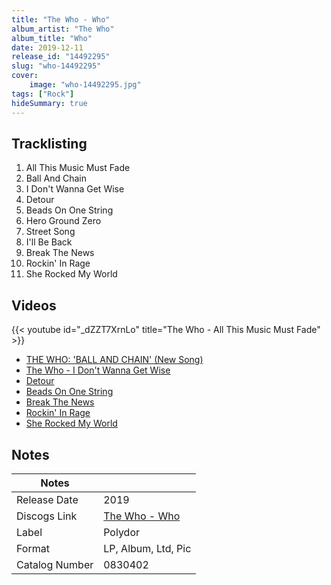 ```yaml
---
title: "The Who - Who"
album_artist: "The Who"
album_title: "Who"
date: 2019-12-11
release_id: "14492295"
slug: "who-14492295"
cover:
    image: "who-14492295.jpg"
tags: ["Rock"]
hideSummary: true
---
```


## Tracklisting
1. All This Music Must Fade
2. Ball And Chain
3. I Don't Wanna Get Wise
4. Detour
5. Beads On One String
6. Hero Ground Zero
7. Street Song
8. I'll Be Back
9. Break The News
10. Rockin' In Rage
11. She Rocked My World

## Videos
{{< youtube id="_dZZT7XrnLo" title="The Who - All This Music Must Fade" >}}
- [THE WHO: 'BALL AND CHAIN' (New Song)](https://www.youtube.com/watch?v=h2IN8wYqQ6E)
- [The Who - I Don't Wanna Get Wise](https://www.youtube.com/watch?v=0X0TX-vyxSU)
- [Detour](https://www.youtube.com/watch?v=mITPKXD4VZA)
- [Beads On One String](https://www.youtube.com/watch?v=cCNfyDnfwWg)
- [Break The News](https://www.youtube.com/watch?v=o4HVg4LW_PM)
- [Rockin' In Rage](https://www.youtube.com/watch?v=49fVOODLUy0)
- [She Rocked My World](https://www.youtube.com/watch?v=QSaMjzbJrtg)

## Notes

| Notes          |             |
| ---------------| ----------- |
| Release Date   | 2019 |
| Discogs Link   | [The Who - Who](https://www.discogs.com/release/14492295) |
| Label          | Polydor |
| Format         | LP, Album, Ltd, Pic |
| Catalog Number | 0830402 |

